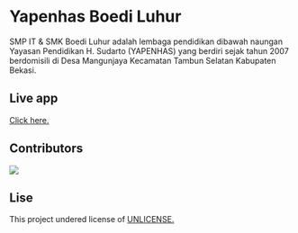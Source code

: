 # Yapenhas Boedi Luhur

SMP IT & SMK Boedi Luhur adalah lembaga pendidikan dibawah naungan Yayasan Pendidikan H. Sudarto (YAPENHAS) yang berdiri sejak tahun 2007 berdomisili di Desa Mangunjaya Kecamatan Tambun Selatan Kabupaten Bekasi.

## Live app

[Click here.]()

## Contributors

<a href="https://github.com/throw-community/members/graphs/contributors">
  <img src="https://contrib.rocks/image?repo=throw-community/members" />
</a>

## Lise

This project undered license of [UNLICENSE.](https://unlicense.org/)
